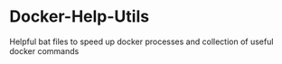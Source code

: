 # Docker-Help-Utils
Helpful bat files to speed up docker processes and collection of useful docker commands
